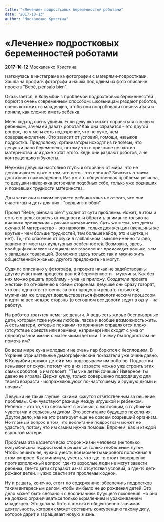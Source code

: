 ```yaml
---
title: "«Лечение» подростковых беременностей роботами"
date: "2017-10-12"
author: "Москаленко Кристина"
---
```


# «Лечение» подростковых беременностей роботами

**2017-10-12** Москаленко Кристина

Наткнулась в инстаграме на фотографии с матерями-подростками. Зашла на профиль фотографа и нашла под одним из фото описание проекта "Bebé, piénsalo bien".

Оказывается, в Колумбии с проблемой подростковых беременностей борются очень современным способом: школьницам раздают роботов, очень похожих на младенцев, чтобы они попробовали поняньчиться и поняли, как сложно иметь ребенка.

Меня подход очень удивил. Если девушка может справиться с живым ребенком, зачем ей давать робота? Как она справится – это другой вопрос, но у меня есть подозрение, что не хуже, чем совершеннолетние. Это зависит от условий, помощи, навыков подростка. Предположу: организаторы исходят из гипотезы, что девушки рано беременеют, потому что в принципе не против материнства или даже хотят этого. Ведь они раздают роботов, а не контрацепцию и буклеты.

Неужели девушки настолько глупы и оторваны от мира, что не догадываются даже о том, что дети - это сложно? Заявлять о таком достаточно самонадеянно. Раз уж это общественная проблема региона, то девушки наверняка встречали подобных себе, только уже родивших и познавших трудности материнства.

Да и хотят они в таком возрасте ребенка явно не от того, что они счастливы и дети для них - "вершина любви".

Проект "Bebé, piénsalo bien" уходит от сути проблемы. Может, в этом и есть его цель: отвлечь от сущности, и обратить внимание только на внешнее проявление - раннее материнство. Суть же в том, что детям скучно. И материнство - это наркотик, только для женщин (женщины же крутые - чем больше трудностей, тем больше кайфа; это и шутка, и нет). То, что спасение от скуки в глобальном смысле именно таково, зависит от местных культурных особенностей. Возможно, здесь вообще физическое и социальное взросление происходит раньше, чем у западных товарищей. Возможно здесь только так и можно жить общественной жизнью, другого предложить не могут.

Судя по описанию у фотографа, в проекте никак не задействованы другие участники процесса ранней беременности - мужчины. Как без них можно решать проблему - ума не приложу. Создатели проекта жестоки по отношению к обеим сторонам: девушке они сразу говорят, что она одна ответственна за этот процесс и решать только ей; мужчинам же следует довольствоваться физиологическим процессом и идти на все четыре стороны (в основном все дороги ведут в одну - на работу).

На роботов тратятся немалые деньги. А ведь есть живые беспризорные дети, которым тоже нужны любовь, ласка и вообще возможность жить. А есть матери, которые по каким-то причинам справляются плохо (отсутствие средств или времени, например) или сходят с ума от однообразной жизни с маленькими детьми. Почему бы подросткам не помочь им?

Во всем мире куча молодых и не очень пар борются с бесплодием. В Украине отрицательные демографические показатели уже очень давно. В Колумбии рожают детей и мы подсовываем им роботов. Подростки изнывают от скуки, потому что в их возрасте можно уже строить этих самых роботов, а им говорят: "Ты уже детей хочешь? Наверное, ты давно не играла? Держи куклу, только совершенно подходящую для твоего возраста - испражняющуюся по-настоящему и орущую днями и ночами".

Девушки не такие глупые, какими кажутся ответственным за решение проблемы. Они чувствуют разницу между игрушкой и ребенком. Ребенок - это то, что связывает с жизнью, с настоящим, с глубокими чувствами и серьезным делом. Это воспитание будущего поколения. Другое дело, как на это реагирует еще не совсем созревший организм. Но главный вопрос в том, что воспитание подросткам может не удасться, потому что им самим нужна помощь. Впрочем, как и каждой взрослой матери.

Проблема эта касается всех сторон жизни человека (не только колумбийских подростков) и решается только глобальным путем. Чтобы решить ее, нужно учесть все моменты мирового положения в этом вопросе. Как минимум, учесть, что где-то стоит совершенно противоположный вопрос, где-то взрослые люди не могут завести ребенка, где-то дети страдают из-за отсутствия условий, а где-то дети рожают детей. Нужно свести эти проблемы к одной.

Ну и решать, конечно, стоит по содержанию: обеспечить подростков таким интересным делом, чтобы им было не до рождения детей. Это дело может быть связано и с воспитанием будущего поколения. Но оно не должно ограничиваться только кормлением и убаюкиванием младенцев. Это должна быть сложная и общественно значимая деятельность, которая сможет составить конкуренцию такому делу, которое дарит и взращивает новую жизнь.